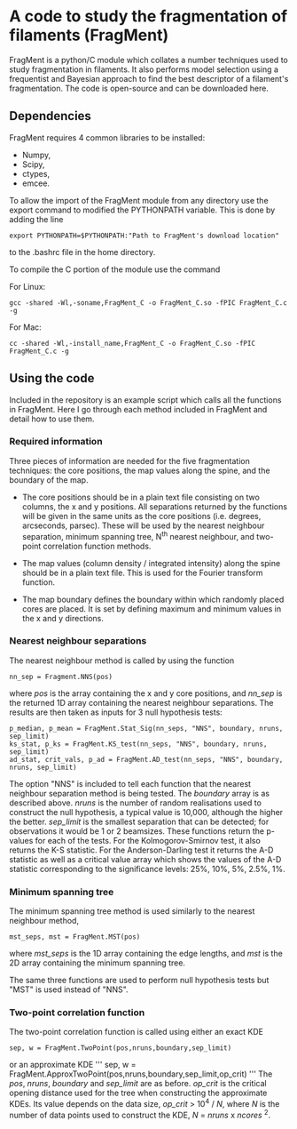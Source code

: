 # A code to study the fragmentation of filaments (FragMent)

FragMent is a python/C module which collates a number techniques used to study fragmentation in filaments. It also performs model selection using a frequentist and Bayesian approach to find the best descriptor of a filament's fragmentation. The code is open-source and can be downloaded here. 

## Dependencies 

FragMent requires 4 common libraries to be installed:

* Numpy,
* Scipy,
* ctypes,
* emcee. 

To allow the import of the FragMent module from any directory use the export command to modified the PYTHONPATH variable. This is done by adding the line

```
export PYTHONPATH=$PYTHONPATH:"Path to FragMent's download location"
```
to the .bashrc file in the home directory.

To compile the C portion of the module use the command

For Linux:
```
gcc -shared -Wl,-soname,FragMent_C -o FragMent_C.so -fPIC FragMent_C.c -g
```
For Mac:
```
cc -shared -Wl,-install_name,FragMent_C -o FragMent_C.so -fPIC FragMent_C.c -g
```

## Using the code

Included in the repository is an example script which calls all the functions in FragMent. Here I go through each method included in FragMent and detail how to use them.

### Required information 

Three pieces of information are needed for the five fragmentation techniques: the core positions, the map values along the spine, and the boundary of the map. 

* The core positions should be in a plain text file consisting on two columns, the x and y positions. All separations returned by the functions will be given in the same units as the core positions (i.e. degrees, arcseconds, parsec). These will be used by the nearest neighbour separation, minimum spanning tree, N<sup>th</sup> nearest neighbour, and two-point correlation function methods.

* The map values (column density / integrated intensity) along the spine should be in a plain text file. This is used for the Fourier transform function.

* The map boundary defines the boundary within which randomly placed cores are placed. It is set by defining maximum and minimum values in the x and y directions. 

### Nearest neighbour separations

The nearest neighbour method is called by using the function
```
nn_sep = Fragment.NNS(pos)
```
where *pos* is the array containing the x and y core positions, and *nn_sep* is the returned 1D array containing the nearest neighbour separations. The results are then taken as inputs for 3 null hypothesis tests:
```
p_median, p_mean = FragMent.Stat_Sig(nn_seps, "NNS", boundary, nruns, sep_limit)
ks_stat, p_ks = FragMent.KS_test(nn_seps, "NNS", boundary, nruns, sep_limit)
ad_stat, crit_vals, p_ad = FragMent.AD_test(nn_seps, "NNS", boundary, nruns, sep_limit)
```
The option "NNS" is included to tell each function that the nearest neighbour separation method is being tested. The *boundary* array is as described above. *nruns* is the number of random realisations used to construct the null hypothesis, a typical value is 10,000, although the higher the better. *sep_limit* is the smallest separation that can be detected; for observations it would be 1 or 2 beamsizes. These functions return the p-values for each of the tests. For the Kolmogorov-Smirnov test, it also returns the K-S statistic. For the Anderson-Darling test it returns the A-D statistic as well as a critical value array which shows the values of the A-D statistic corresponding to the significance levels: 25%, 10%, 5%, 2.5%, 1%.

### Minimum spanning tree

The minimum spanning tree method is used similarly to the nearest neighbour method,
```
mst_seps, mst = FragMent.MST(pos)
```
where *mst_seps* is the 1D array containing the edge lengths, and *mst* is the 2D array containing the minimum spanning tree.

The same three functions are used to perform null hypothesis tests but "MST" is used instead of "NNS".

### Two-point correlation function

The two-point correlation function is called using either an exact KDE
```
sep, w = FragMent.TwoPoint(pos,nruns,boundary,sep_limit)
```
or an approximate KDE
'''
sep, w = FragMent.ApproxTwoPoint(pos,nruns,boundary,sep_limit,op_crit)
'''
The *pos*, *nruns*, *boundary* and *sep_limit* are as before. *op_crit* is the critical opening distance used for the tree when constructing the approximate KDEs. Its value depends on the data size, *op_crit* > 10<sup>4</sup> / *N*, where *N* is the number of data points used to construct the KDE, *N* = *nruns* x *ncores* <sup>2</sup>.



